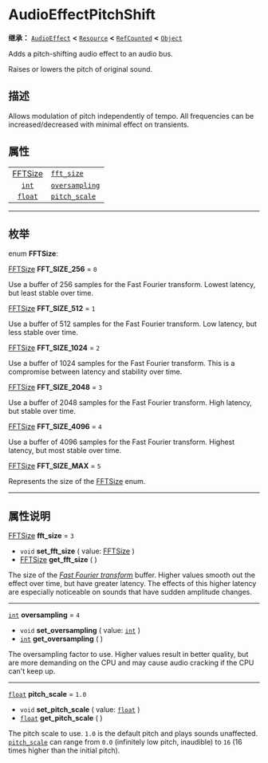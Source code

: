 <!-- ⚠ 请勿编辑本文件 ⚠ -->
<!-- 本文档使用脚本从 WeDot 引擎源码仓库生成。 -->
<!-- 生成脚本：https://github.com/WeDot-Engine/WeDot/tree/4.3/doc/tools/make_md.py； -->
<!-- 原文件：https://github.com/WeDot-Engine/WeDot/tree/4.3/doc/classes/AudioEffectPitchShift.xml。 -->

<div id="_class_audioeffectpitchshift"></div>

# AudioEffectPitchShift

**继承：** [`AudioEffect`](class_audioeffect.md) **<** [`Resource`](class_resource.md) **<** [`RefCounted`](class_refcounted.md) **<** [`Object`](class_object.md)

Adds a pitch-shifting audio effect to an audio bus.

Raises or lowers the pitch of original sound.

## 描述

Allows modulation of pitch independently of tempo. All frequencies can be increased/decreased with minimal effect on transients.

## 属性

|||
|:-:|:--|
| [FFTSize](#enum_audioeffectpitchshift_fftsize) | [`fft_size`](class_audioeffectpitchshift.md#class_audioeffectpitchshift_property_fft_size)         | ``3``   |
| [`int`](class_int.md)                          | [`oversampling`](class_audioeffectpitchshift.md#class_audioeffectpitchshift_property_oversampling) | ``4``   |
| [`float`](class_float.md)                      | [`pitch_scale`](class_audioeffectpitchshift.md#class_audioeffectpitchshift_property_pitch_scale)   | ``1.0`` |

<!-- rst-class:: classref-section-separator -->

---

## 枚举

<div id="_class_enum_audioeffectpitchshift_fftsize"></div>

enum **FFTSize**: <div id="enum_audioeffectpitchshift_fftsize"></div>

<div id="_class_audioeffectpitchshift_constant_fft_size_256"></div>

[FFTSize](#enum_audioeffectpitchshift_fftsize) **FFT_SIZE_256** = ``0``

Use a buffer of 256 samples for the Fast Fourier transform. Lowest latency, but least stable over time.

<div id="_class_audioeffectpitchshift_constant_fft_size_512"></div>

[FFTSize](#enum_audioeffectpitchshift_fftsize) **FFT_SIZE_512** = ``1``

Use a buffer of 512 samples for the Fast Fourier transform. Low latency, but less stable over time.

<div id="_class_audioeffectpitchshift_constant_fft_size_1024"></div>

[FFTSize](#enum_audioeffectpitchshift_fftsize) **FFT_SIZE_1024** = ``2``

Use a buffer of 1024 samples for the Fast Fourier transform. This is a compromise between latency and stability over time.

<div id="_class_audioeffectpitchshift_constant_fft_size_2048"></div>

[FFTSize](#enum_audioeffectpitchshift_fftsize) **FFT_SIZE_2048** = ``3``

Use a buffer of 2048 samples for the Fast Fourier transform. High latency, but stable over time.

<div id="_class_audioeffectpitchshift_constant_fft_size_4096"></div>

[FFTSize](#enum_audioeffectpitchshift_fftsize) **FFT_SIZE_4096** = ``4``

Use a buffer of 4096 samples for the Fast Fourier transform. Highest latency, but most stable over time.

<div id="_class_audioeffectpitchshift_constant_fft_size_max"></div>

[FFTSize](#enum_audioeffectpitchshift_fftsize) **FFT_SIZE_MAX** = ``5``

Represents the size of the [FFTSize](#enum_audioeffectpitchshift_fftsize) enum.

<!-- rst-class:: classref-section-separator -->

---

## 属性说明

<div id="_class_audioeffectpitchshift_property_fft_size"></div>

[FFTSize](#enum_audioeffectpitchshift_fftsize) **fft_size** = ``3`` <div id="class_audioeffectpitchshift_property_fft_size"></div>

- `void` **set_fft_size** ( value: [FFTSize](#enum_audioeffectpitchshift_fftsize) )
- [FFTSize](#enum_audioeffectpitchshift_fftsize) **get_fft_size** ( )

The size of the [*Fast Fourier transform*](https://en.wikipedia.org/wiki/Fast_Fourier_transform) buffer. Higher values smooth out the effect over time, but have greater latency. The effects of this higher latency are especially noticeable on sounds that have sudden amplitude changes.

<!-- rst-class:: classref-item-separator -->

---

<div id="_class_audioeffectpitchshift_property_oversampling"></div>

[`int`](class_int.md) **oversampling** = ``4`` <div id="class_audioeffectpitchshift_property_oversampling"></div>

- `void` **set_oversampling** ( value: [`int`](class_int.md) )
- [`int`](class_int.md) **get_oversampling** ( )

The oversampling factor to use. Higher values result in better quality, but are more demanding on the CPU and may cause audio cracking if the CPU can't keep up.

<!-- rst-class:: classref-item-separator -->

---

<div id="_class_audioeffectpitchshift_property_pitch_scale"></div>

[`float`](class_float.md) **pitch_scale** = ``1.0`` <div id="class_audioeffectpitchshift_property_pitch_scale"></div>

- `void` **set_pitch_scale** ( value: [`float`](class_float.md) )
- [`float`](class_float.md) **get_pitch_scale** ( )

The pitch scale to use. `1.0` is the default pitch and plays sounds unaffected. [`pitch_scale`](class_audioeffectpitchshift.md#class_audioeffectpitchshift_property_pitch_scale) can range from `0.0` (infinitely low pitch, inaudible) to `16` (16 times higher than the initial pitch).

[^virtual]: 本方法通常需要用户覆盖才能生效。
[^const]: 本方法无副作用，不会修改该实例的任何成员变量。
[^vararg]: 本方法除了能接受在此处描述的参数外，还能够继续接受任意数量的参数。
[^constructor]: 本方法用于构造某个类型。
[^static]: 调用本方法无需实例，可直接使用类名进行调用。
[^operator]: 本方法描述的是使用本类型作为左操作数的有效运算符。
[^bitfield]: 这个值是由下列位标志构成位掩码的整数。
[^void]: 无返回值。
